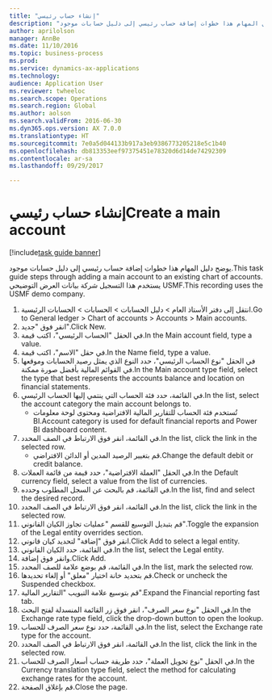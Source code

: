 ```yaml
--- 
title: "إنشاء حساب رئيسي"
description: "يوضح دليل المهام هذا خطوات إضافة حساب رئيسي إلى دليل حسابات موجود."
author: aprilolson
manager: AnnBe
ms.date: 11/10/2016
ms.topic: business-process
ms.prod: 
ms.service: dynamics-ax-applications
ms.technology: 
audience: Application User
ms.reviewer: twheeloc
ms.search.scope: Operations
ms.search.region: Global
ms.author: aolson
ms.search.validFrom: 2016-06-30
ms.dyn365.ops.version: AX 7.0.0
ms.translationtype: HT
ms.sourcegitcommit: 7e0a5d044133b917a3eb9386773205218e5c1b40
ms.openlocfilehash: db813353eef97375451e78320d6d14de74292309
ms.contentlocale: ar-sa
ms.lasthandoff: 09/29/2017

---
```

# <a name="create-a-main-account"></a><span data-ttu-id="2c689-103">إنشاء حساب رئيسي</span><span class="sxs-lookup"><span data-stu-id="2c689-103">Create a main account</span></span>

[!include[task guide banner](../../includes/task-guide-banner.md)]

<span data-ttu-id="2c689-104">يوضح دليل المهام هذا خطوات إضافة حساب رئيسي إلى دليل حسابات موجود.</span><span class="sxs-lookup"><span data-stu-id="2c689-104">This task guide steps through adding a main account to an existing chart of accounts.</span></span> <span data-ttu-id="2c689-105">يستخدم هذا التسجيل شركة بيانات العرض التوضيحي USMF.</span><span class="sxs-lookup"><span data-stu-id="2c689-105">This recording uses the USMF demo company.</span></span>  

1. <span data-ttu-id="2c689-106">انتقل إلى دفتر الأستاذ العام > دليل الحسابات > الحسابات > الحسابات الرئيسية.</span><span class="sxs-lookup"><span data-stu-id="2c689-106">Go to General ledger > Chart of accounts > Accounts > Main accounts.</span></span>
2. <span data-ttu-id="2c689-107">انقر فوق "جديد".</span><span class="sxs-lookup"><span data-stu-id="2c689-107">Click New.</span></span>
3. <span data-ttu-id="2c689-108">في الحقل "الحساب الرئيسي"، اكتب قيمة.</span><span class="sxs-lookup"><span data-stu-id="2c689-108">In the Main account field, type a value.</span></span>
4. <span data-ttu-id="2c689-109">في حقل "الاسم"، اكتب قيمة.</span><span class="sxs-lookup"><span data-stu-id="2c689-109">In the Name field, type a value.</span></span>
5. <span data-ttu-id="2c689-110">في الحقل "نوع الحساب الرئيسي"، حدد النوع الذي يمثل رصيد الحسابات وموقعها في القوائم المالية بأفضل صورة ممكنة.</span><span class="sxs-lookup"><span data-stu-id="2c689-110">In the Main account type field, select the type that best represents the accounts balance and location on financial statements.</span></span>
6. <span data-ttu-id="2c689-111">في القائمة، حدد فئة الحساب التي ينتمي إليها الحساب الرئيسي.</span><span class="sxs-lookup"><span data-stu-id="2c689-111">In the list, select the account category the main account belongs to.</span></span>
    * <span data-ttu-id="2c689-112">تُستخدم فئة الحساب للتقارير المالية الافتراضية ومحتوى لوحة معلومات BI.</span><span class="sxs-lookup"><span data-stu-id="2c689-112">Account category is used for default financial reports and Power BI dashboard content.</span></span>  
7. <span data-ttu-id="2c689-113">في القائمة، انقر فوق الارتباط في الصف المحدد.</span><span class="sxs-lookup"><span data-stu-id="2c689-113">In the list, click the link in the selected row.</span></span>
    * <span data-ttu-id="2c689-114">قم بتغيير الرصيد المدين أو الدائن الافتراضي.</span><span class="sxs-lookup"><span data-stu-id="2c689-114">Change the default debit or credit balance.</span></span>  
8. <span data-ttu-id="2c689-115">في الحقل "العملة الافتراضية"، حدد قيمة من قائمة العملات.</span><span class="sxs-lookup"><span data-stu-id="2c689-115">In the Default currency field, select a value from the list of currencies.</span></span>
9. <span data-ttu-id="2c689-116">في القائمة، قم بالبحث عن السجل المطلوب وحدده.</span><span class="sxs-lookup"><span data-stu-id="2c689-116">In the list, find and select the desired record.</span></span>
10. <span data-ttu-id="2c689-117">في القائمة، انقر فوق الارتباط في الصف المحدد.</span><span class="sxs-lookup"><span data-stu-id="2c689-117">In the list, click the link in the selected row.</span></span>
11. <span data-ttu-id="2c689-118">قم بتبديل التوسيع للقسم "عمليات تجاوز الكيان القانوني".</span><span class="sxs-lookup"><span data-stu-id="2c689-118">Toggle the expansion of the Legal entity overrides section.</span></span>
12. <span data-ttu-id="2c689-119">انقر فوق "إضافة" لتحديد كيان قانوني.</span><span class="sxs-lookup"><span data-stu-id="2c689-119">Click Add to select a legal entity.</span></span>
13. <span data-ttu-id="2c689-120">في القائمة، حدد الكيان القانوني.</span><span class="sxs-lookup"><span data-stu-id="2c689-120">In the list, select the Legal entity.</span></span>
14. <span data-ttu-id="2c689-121">وانقر فوق إضافة.</span><span class="sxs-lookup"><span data-stu-id="2c689-121">Click Add.</span></span>
15. <span data-ttu-id="2c689-122">في القائمة، قم بوضع علامة للصف المحدد.</span><span class="sxs-lookup"><span data-stu-id="2c689-122">In the list, mark the selected row.</span></span>
16. <span data-ttu-id="2c689-123">قم بتحديد خانة اختيار "معلق" أو إلغاء تحديدها.</span><span class="sxs-lookup"><span data-stu-id="2c689-123">Check or uncheck the Suspended checkbox.</span></span>
17. <span data-ttu-id="2c689-124">قم بتوسيع علامة التبويب "التقارير المالية".</span><span class="sxs-lookup"><span data-stu-id="2c689-124">Expand the Financial reporting fast tab.</span></span>
18. <span data-ttu-id="2c689-125">في الحقل "نوع سعر الصرف"، انقر فوق زر القائمة المنسدلة لفتح البحث.</span><span class="sxs-lookup"><span data-stu-id="2c689-125">In the Exchange rate type field, click the drop-down button to open the lookup.</span></span>
19. <span data-ttu-id="2c689-126">في القائمة، حدد نوع سعر الصرف للحساب.</span><span class="sxs-lookup"><span data-stu-id="2c689-126">In the list, select the Exchange rate type for the account.</span></span>
20. <span data-ttu-id="2c689-127">في القائمة، انقر فوق الارتباط في الصف المحدد.</span><span class="sxs-lookup"><span data-stu-id="2c689-127">In the list, click the link in the selected row.</span></span>
21. <span data-ttu-id="2c689-128">في الحقل "نوع تحويل العملة"، حدد طريقة حساب أسعار الصرف للحساب.</span><span class="sxs-lookup"><span data-stu-id="2c689-128">In the Currency translation type field, select the method for calculating exchange rates for the account.</span></span>
22. <span data-ttu-id="2c689-129">قم بإغلاق الصفحة.</span><span class="sxs-lookup"><span data-stu-id="2c689-129">Close the page.</span></span>


